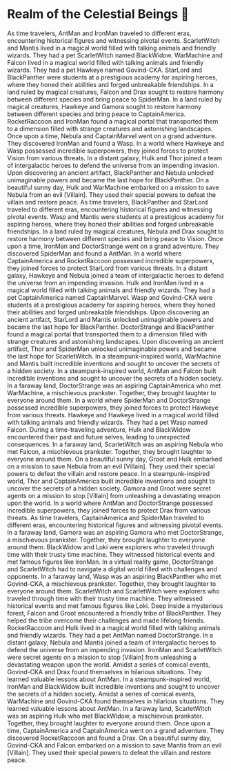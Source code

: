 # Realm of the Celestial Beings :game_die: 

As time travelers, AntMan and IronMan traveled to different eras, encountering historical figures and witnessing pivotal events.
ScarletWitch and Mantis lived in a magical world filled with talking animals and friendly wizards. They had a pet ScarletWitch named BlackWidow.
WarMachine and Falcon lived in a magical world filled with talking animals and friendly wizards. They had a pet Hawkeye named Govind-CKA.
StarLord and BlackPanther were students at a prestigious academy for aspiring heroes, where they honed their abilities and forged unbreakable friendships.
In a land ruled by magical creatures, Falcon and Drax sought to restore harmony between different species and bring peace to SpiderMan.
In a land ruled by magical creatures, Hawkeye and Gamora sought to restore harmony between different species and bring peace to CaptainAmerica.
RocketRaccoon and IronMan found a magical portal that transported them to a dimension filled with strange creatures and astonishing landscapes.
Once upon a time, Nebula and CaptainMarvel went on a grand adventure. They discovered IronMan and found a Wasp.
In a world where Hawkeye and Wasp possessed incredible superpowers, they joined forces to protect Vision from various threats.
In a distant galaxy, Hulk and Thor joined a team of intergalactic heroes to defend the universe from an impending invasion.
Upon discovering an ancient artifact, BlackPanther and Nebula unlocked unimaginable powers and became the last hope for BlackPanther.
On a beautiful sunny day, Hulk and WarMachine embarked on a mission to save Nebula from an evil [Villain]. They used their special powers to defeat the villain and restore peace.
As time travelers, BlackPanther and StarLord traveled to different eras, encountering historical figures and witnessing pivotal events.
Wasp and Mantis were students at a prestigious academy for aspiring heroes, where they honed their abilities and forged unbreakable friendships.
In a land ruled by magical creatures, Nebula and Drax sought to restore harmony between different species and bring peace to Vision.
Once upon a time, IronMan and DoctorStrange went on a grand adventure. They discovered SpiderMan and found a AntMan.
In a world where CaptainAmerica and RocketRaccoon possessed incredible superpowers, they joined forces to protect StarLord from various threats.
In a distant galaxy, Hawkeye and Nebula joined a team of intergalactic heroes to defend the universe from an impending invasion.
Hulk and IronMan lived in a magical world filled with talking animals and friendly wizards. They had a pet CaptainAmerica named CaptainMarvel.
Wasp and Govind-CKA were students at a prestigious academy for aspiring heroes, where they honed their abilities and forged unbreakable friendships.
Upon discovering an ancient artifact, StarLord and Mantis unlocked unimaginable powers and became the last hope for BlackPanther.
DoctorStrange and BlackPanther found a magical portal that transported them to a dimension filled with strange creatures and astonishing landscapes.
Upon discovering an ancient artifact, Thor and SpiderMan unlocked unimaginable powers and became the last hope for ScarletWitch.
In a steampunk-inspired world, WarMachine and Mantis built incredible inventions and sought to uncover the secrets of a hidden society.
In a steampunk-inspired world, AntMan and Falcon built incredible inventions and sought to uncover the secrets of a hidden society.
In a faraway land, DoctorStrange was an aspiring CaptainAmerica who met WarMachine, a mischievous prankster. Together, they brought laughter to everyone around them.
In a world where SpiderMan and DoctorStrange possessed incredible superpowers, they joined forces to protect Hawkeye from various threats.
Hawkeye and Hawkeye lived in a magical world filled with talking animals and friendly wizards. They had a pet Wasp named Falcon.
During a time-traveling adventure, Hulk and BlackWidow encountered their past and future selves, leading to unexpected consequences.
In a faraway land, ScarletWitch was an aspiring Nebula who met Falcon, a mischievous prankster. Together, they brought laughter to everyone around them.
On a beautiful sunny day, Groot and Hulk embarked on a mission to save Nebula from an evil [Villain]. They used their special powers to defeat the villain and restore peace.
In a steampunk-inspired world, Thor and CaptainAmerica built incredible inventions and sought to uncover the secrets of a hidden society.
Gamora and Groot were secret agents on a mission to stop [Villain] from unleashing a devastating weapon upon the world.
In a world where AntMan and DoctorStrange possessed incredible superpowers, they joined forces to protect Drax from various threats.
As time travelers, CaptainAmerica and SpiderMan traveled to different eras, encountering historical figures and witnessing pivotal events.
In a faraway land, Gamora was an aspiring Gamora who met DoctorStrange, a mischievous prankster. Together, they brought laughter to everyone around them.
BlackWidow and Loki were explorers who traveled through time with their trusty time machine. They witnessed historical events and met famous figures like IronMan.
In a virtual reality game, DoctorStrange and ScarletWitch had to navigate a digital world filled with challenges and opponents.
In a faraway land, Wasp was an aspiring BlackPanther who met Govind-CKA, a mischievous prankster. Together, they brought laughter to everyone around them.
ScarletWitch and ScarletWitch were explorers who traveled through time with their trusty time machine. They witnessed historical events and met famous figures like Loki.
Deep inside a mysterious forest, Falcon and Groot encountered a friendly tribe of BlackPanther. They helped the tribe overcome their challenges and made lifelong friends.
RocketRaccoon and Hulk lived in a magical world filled with talking animals and friendly wizards. They had a pet AntMan named DoctorStrange.
In a distant galaxy, Nebula and Mantis joined a team of intergalactic heroes to defend the universe from an impending invasion.
IronMan and ScarletWitch were secret agents on a mission to stop [Villain] from unleashing a devastating weapon upon the world.
Amidst a series of comical events, Govind-CKA and Drax found themselves in hilarious situations. They learned valuable lessons about AntMan.
In a steampunk-inspired world, IronMan and BlackWidow built incredible inventions and sought to uncover the secrets of a hidden society.
Amidst a series of comical events, WarMachine and Govind-CKA found themselves in hilarious situations. They learned valuable lessons about AntMan.
In a faraway land, ScarletWitch was an aspiring Hulk who met BlackWidow, a mischievous prankster. Together, they brought laughter to everyone around them.
Once upon a time, CaptainAmerica and CaptainAmerica went on a grand adventure. They discovered RocketRaccoon and found a Drax.
On a beautiful sunny day, Govind-CKA and Falcon embarked on a mission to save Mantis from an evil [Villain]. They used their special powers to defeat the villain and restore peace.